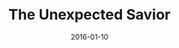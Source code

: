 ---
title: "The Unexpected Savior"
speaker: "Geoff Ng"
date: "2016-01-10"
sermonUrl: "//35.190.93.184/sermons/20160110_sunday_geoff_ng_the_unexpected_savior.mp3"
---